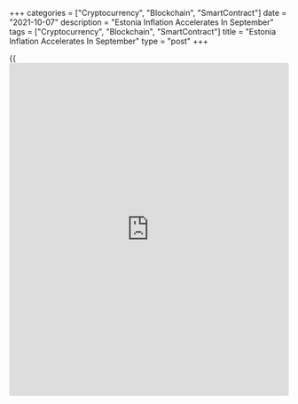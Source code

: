 +++
categories = ["Cryptocurrency", "Blockchain", "SmartContract"]
date = "2021-10-07"
description = "Estonia Inflation Accelerates In September"
tags = ["Cryptocurrency", "Blockchain", "SmartContract"]
title = "Estonia Inflation Accelerates In September"
type = "post"
+++

{{<iframe id="large-banner" src="https://www.bounty.group/#slide=5.0" width="100%" height="600" scrolling="no" style="border: 0px solid rgb(216, 221, 230); border-radius: 3px;">}}

Estonia's consumer prices rise in September, data from Statistics
Estonia showed on Thursday.

The consumer price index rose 6.6 percent year-on-year in September,
following a 5.0 percent growth in August.

"Compared to September 2020, the consumer price index was affected the
most by a 74.5 percent increase in the price of electricity that reached
homes, contributing a third of the index change," Viktoria Trasanov,
leading analyst at Statistics Estonia, said.

Prices for petrol increased 19.0 percent and diesel prices rose 28.5
percent.

On a monthly basis, consumer prices gained 1.2 percent in September,
following a 0.7 percent rise in the previous month.

For comments and feedback [contact](https://www.playgroundfx.com/contact/): editorial@rtt[news](https://www.letsplayfx.com/blog/forex-news-website/).com

[Economic News][1]

 **What parts of the world are seeing the best (and worst) economic
performances lately? Click[here][2] to check out our [Econ Scorecard][2]
and find out! See up-to-the-moment [ranking](https://www.playgroundfx.com/blog/crypto-exchange-ranking/)s for the best and worst
performers in [GDP][3], [unemployment rate][4], [inflation][2] and much
more.**

   1. www.rtt[news](https://www.letsplayfx.com/blog/forex-news-website/).com/Content/EconomicNews.aspx
   2. www.rtt[news](https://www.letsplayfx.com/blog/forex-news-website/).com/economic-scorecard/world-rank/CPI/highest-performance.aspx
   3. www.rtt[news](https://www.letsplayfx.com/blog/forex-news-website/).com/economic-scorecard/world-rank/GDP/highest-performance.aspx
   4. www.rtt[news](https://www.letsplayfx.com/blog/forex-news-website/).com/economic-scorecard/world-rank/unemployment-rate/lowest-performance.aspx